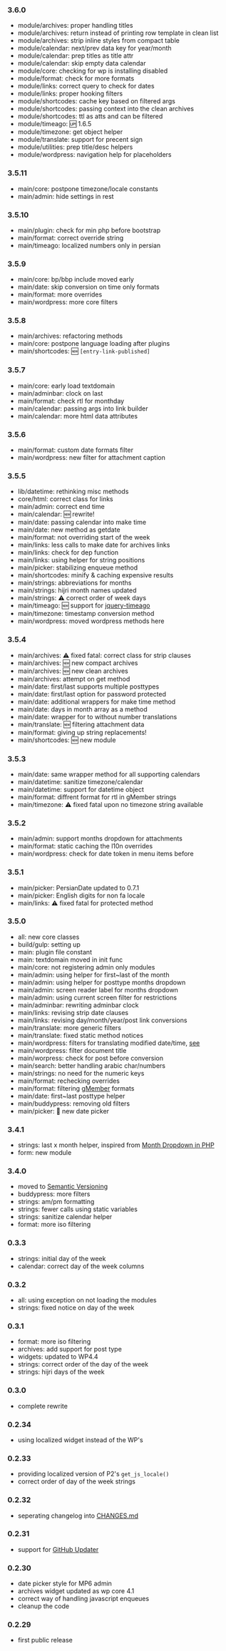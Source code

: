 ### 3.6.0
* module/archives: proper handling titles
* module/archives: return instead of printing row template in clean list
* module/archives: strip inline styles from compact table
* module/calendar: next/prev data key for year/month
* module/calendar: prep titles as title attr
* module/calendar: skip empty data calendar
* module/core: checking for wp is installing disabled
* module/format: check for more formats
* module/links: correct query to check for dates
* module/links: proper hooking filters
* module/shortcodes: cache key based on filtered args
* module/shortcodes: passing context into the clean archives
* module/shortcodes: ttl as atts and can be filtered
* module/timeago: :up: 1.6.5
* module/timezone: get object helper
* module/translate: support for precent sign
* module/utilities: prep title/desc helpers
* module/wordpress: navigation help for placeholders

### 3.5.11
* main/core: postpone timezone/locale constants
* main/admin: hide settings in rest

### 3.5.10
* main/plugin: check for min php before bootstrap
* main/format: correct override string
* main/timeago: localized numbers only in persian

### 3.5.9
* main/core: bp/bbp include moved early
* main/date: skip conversion on time only formats
* main/format: more overrides
* main/wordpress: more core filters

### 3.5.8
* main/archives: refactoring methods
* main/core: postpone language loading after plugins
* main/shortcodes: :new: `[entry-link-published]`

### 3.5.7
* main/core: early load textdomain
* main/adminbar: clock on last
* main/format: check rtl for monthday
* main/calendar: passing args into link builder
* main/calendar: more html data attributes

### 3.5.6
* main/format: custom date formats filter
* main/wordpress: new filter for attachment caption

### 3.5.5
* lib/datetime: rethinking misc methods
* core/html: correct class for links
* main/admin: correct end time
* main/calendar: :new: rewrite!
* main/date: passing calendar into make time
* main/date: new method as getdate
* main/format: not overriding start of the week
* main/links: less calls to make date for archives links
* main/links: check for dep function
* main/links: using helper for string positions
* main/picker: stabilizing enqueue method
* main/shortcodes: minify & caching expensive results
* main/strings: abbreviations for months
* main/strings: hijri month names updated
* main/strings: :warning: correct order of week days
* main/timeago: :new: support for [jquery-timeago](https://github.com/rmm5t/jquery-timeago)
* main/timezone: timestamp conversion method
* main/wordpress: moved wordpress methods here

### 3.5.4
* main/archives: :warning: fixed fatal: correct class for strip clauses
* main/archives: :new: new compact archives
* main/archives: :new: new clean archives
* main/archives: attempt on get method
* main/date: first/last supports multiple posttypes
* main/date: first/last option for password protected
* main/date: additional wrappers for make time method
* main/date: days in month array as a method
* main/date: wrapper for to without number translations
* main/translate: :new: filtering attachment data
* main/format: giving up string replacements!
* main/shortcodes: :new: new module

### 3.5.3
* main/date: same wrapper method for all supporting calendars
* main/datetime: sanitize timezone/calendar
* main/datetime: support for datetime object
* main/format: diffrent format for rtl in gMember strings
* main/timezone: :warning: fixed fatal upon no timezone string available

### 3.5.2
* main/admin: support months dropdown for attachments
* main/format: static caching the l10n overrides
* main/wordpress: check for date token in menu items before

### 3.5.1
* main/picker: PersianDate updated to 0.7.1
* main/picker: English digits for non fa locale
* main/links: :warning: fixed fatal for protected method

### 3.5.0
* all: new core classes
* build/gulp: setting up
* main: plugin file constant
* main: textdomain moved in init func
* main/core: not registering admin only modules
* main/admin: using helper for first~last of the month
* main/admin: using helper for posttype months dropdown
* main/admin: screen reader label for months dropdown
* main/admin: using current screen filter for restrictions
* main/adminbar: rewriting adminbar clock
* main/links: revising strip date clauses
* main/links: revising day/month/year/post link conversions
* main/translate: more generic filters
* main/translate: fixed static method notices
* main/wordpress: filters for translating modified date/time, [see](https://core.trac.wordpress.org/ticket/37059)
* main/wordpress: filter document title
* main/worpress: check for post before conversion
* main/search: better handling arabic char/numbers
* main/strings: no need for the numeric keys
* main/format: rechecking overrides
* main/format: filtering [gMember](https://github.com/geminorum/gmember/) formats
* main/date: first~last posttype helper
* main/buddypress: removing old filters
* main/picker: :pray: new date picker

### 3.4.1
* strings: last x month helper, inspired from [Month Dropdown in PHP](http://paulferrett.com/2012/month-dropdown-in-php/)
* form: new module

### 3.4.0
* moved to [Semantic Versioning](http://semver.org/)
* buddypress: more filters
* strings: am/pm formatting
* strings: fewer calls using static variables
* strings: sanitize calendar helper
* format: more iso filtering

### 0.3.3
* strings: initial day of the week
* calendar: correct day of the week columns

### 0.3.2
* all: using exception on not loading the modules
* strings: fixed notice on day of the week

### 0.3.1
* format: more iso filtering
* archives: add support for post type
* widgets: updated to WP4.4
* strings: correct order of the day of the week
* strings: hijri days of the week

### 0.3.0
* complete rewrite

### 0.2.34
* using localized widget instead of the WP's

### 0.2.33
* providing localized version of P2's `get_js_locale()`
* correct order of day of the week strings

### 0.2.32
* seperating changelog into [CHANGES.md](CHANGES.md)

### 0.2.31
* support for [GitHub Updater](https://github.com/afragen/github-updater)

### 0.2.30
* date picker style for MP6 admin
* archives widget updated as wp core 4.1
* correct way of handling javascript enqueues
* cleanup the code

### 0.2.29
* first public release
